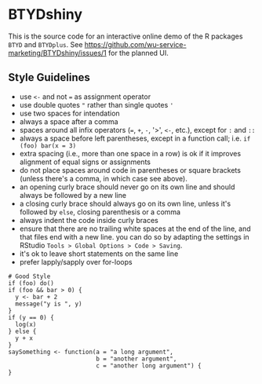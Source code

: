 # BTYDshiny

This is the source code for an interactive online demo of the R packages `BTYD` and `BTYDplus`. See https://github.com/wu-service-marketing/BTYDshiny/issues/1 for the planned UI.

## Style Guidelines

* use `<-` and not `=` as assignment operator
* use double quotes `"` rather than single quotes `'`
* use two spaces for intendation
* always a space after a comma
* spaces around all infix operators (`=`, `+`, `-`, '>', `<-`, etc.), except for `:` and `::`
* always a space before left parentheses, except in a function call; i.e. `if (foo) bar(x = 3)`
* extra spacing (i.e., more than one space in a row) is ok if it improves alignment of equal signs or assignments
* do not place spaces around code in parentheses or square brackets (unless there's a comma, in which case see above).
* an opening curly brace should never go on its own line and should always be followed by a new line
* a closing curly brace should always go on its own line, unless it's followed by `else`, closing parenthesis or a comma
* always indent the code inside curly braces
* ensure that there are no trailing white spaces at the end of the line, and that files end with a new line. you can do so by adapting the settings in RStudio `Tools > Global Options > Code > Saving`.
* it's ok to leave short statements on the same line
* prefer lapply/sapply over for-loops

```{r eval=F}
# Good Style
if (foo) do()
if (foo && bar > 0) {
  y <- bar + 2 
  message("y is ", y)
}
if (y == 0) {
  log(x)
} else {
  y + x
}
saySomething <- function(a = "a long argument", 
                         b = "another argument",
                         c = "another long argument") {
}
```
